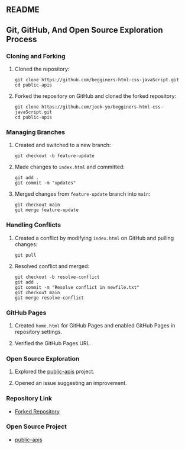 ## README

## Git, GitHub, And Open Source Exploration Process

### Cloning and Forking

1. Cloned the repository:
    ```
    git clone https://github.com/begginers-html-css-javaScript.git
    cd public-apis
    ```

2. Forked the repository on GitHub and cloned the forked repository:
    ```
    git clone https://github.com/joek-yo/begginers-html-css-javaScript.git
    cd public-apis
    ```

### Managing Branches

1. Created and switched to a new branch:
    ```
    git checkout -b feature-update
    ```

2. Made changes to `index.html` and committed:
    ```
    git add .
    git commit -m "updates"
    ```

3. Merged changes from `feature-update` branch into `main`:
    ```
    git checkout main
    git merge feature-update
    ```

### Handling Conflicts

1. Created a conflict by modifying `index.html` on GitHub and pulling changes:
    ```
    git pull
    ```

2. Resolved conflict and merged:
    ```
    git checkout -b resolve-conflict
    git add .
    git commit -m "Resolve conflict in newfile.txt"
    git checkout main
    git merge resolve-conflict
    ```

### GitHub Pages

1. Created `home.html` for GitHub Pages and enabled GitHub Pages in repository settings.

2. Verified the GitHub Pages URL.

### Open Source Exploration

1. Explored the [public-apis](https://github.com/public-apis/public-apis) project.

2. Opened an issue suggesting an improvement.

### Repository Link

- [Forked Repository](https://github.com/YOUR-USERNAME/public-apis)

### Open Source Project

- [public-apis](https://github.com/public-apis/public-apis)
